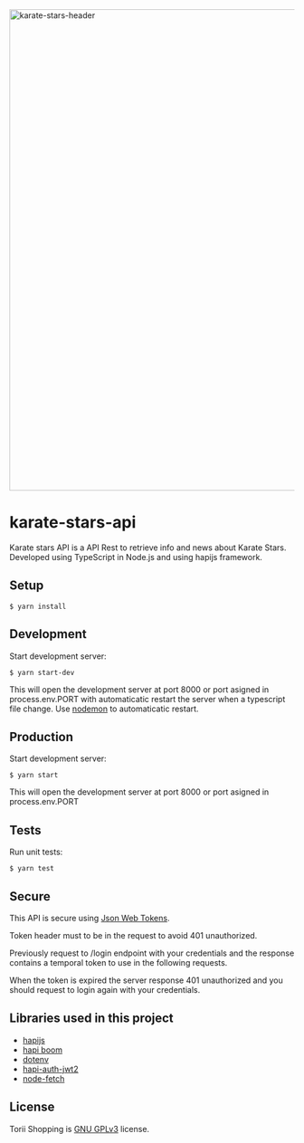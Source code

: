 <img width="851" alt="karate-stars-header" src="https://user-images.githubusercontent.com/5593590/69491420-46440400-0e95-11ea-8978-c6a582aa4267.png">

# karate-stars-api
Karate stars API is a API Rest to retrieve info and news about Karate Stars. Developed using TypeScript in Node.js and using hapijs framework.

## Setup

```
$ yarn install
```

## Development

Start development server:

```
$ yarn start-dev
```

This will open the development server at port 8000 or port asigned in process.env.PORT with automaticatic restart the server when a typescript file change.
Use [nodemon](https://github.com/remy/nodemon) to automaticatic restart.

## Production

Start development server:

```
$ yarn start
```

This will open the development server at port 8000 or port asigned in process.env.PORT 

## Tests

Run unit tests:

```
$ yarn test
```

## Secure

This API is secure using [Json Web Tokens](https://jwt.io/).

Token header must to be in the request to avoid 401 unauthorized.

Previously request to /login endpoint with your credentials and the response contains a temporal token to use in the 
following requests.

When the token is expired the server response 401 unauthorized and you should request to login again with your credentials.

## Libraries used in this project
* [hapijs](https://github.com/hapijs/hapi)
* [hapi boom](https://github.com/hapijs/boom)
* [dotenv](https://github.com/motdotla/dotenv)
* [hapi-auth-jwt2](https://github.com/dwyl/hapi-auth-jwt2)
* [node-fetch](https://github.com/bitinn/node-fetch)
## License
Torii Shopping is [GNU GPLv3](https://github.com/xurxodev/torii-shopping-api/blob/master/LICENSE) license.

